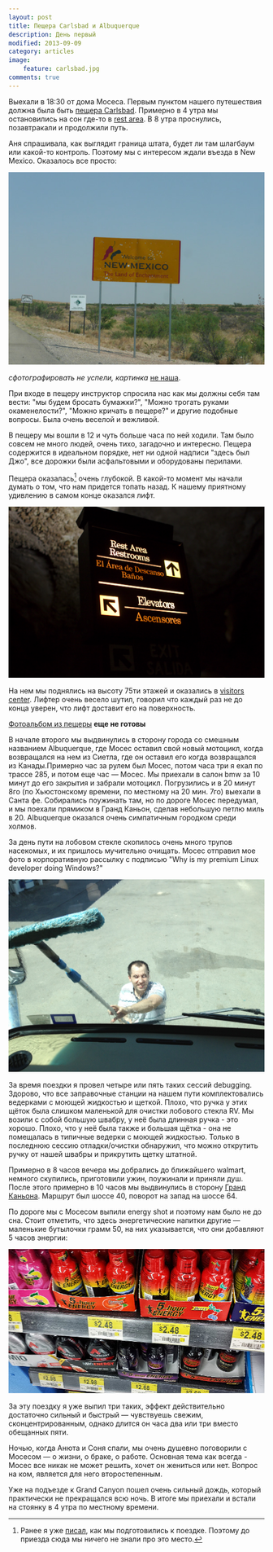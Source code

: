 ```yaml
---
layout: post
title: Пещера Carlsbad и Albuquerque
description: День первый
modified: 2013-09-09
category: articles
image:
    feature: carlsbad.jpg
comments: true
---
```


Выехали в 18:30 от дома Мосеса. Первым пунктом нашего путешествия должна была
быть [пещера Carlsbad][cavern]. Примерно в 4 утра мы остановились на сон где-то в [rest area][rest]. В
8 утра проснулись, позавтракали и продолжили путь.

Аня спрашивала, как выглядит граница штата, будет ли там шлагбаум или какой-то контроль. 
Поэтому мы с интересом ждали въезда в New Mexico. Оказалось все просто:

![Welcome to New Mexico](/images/Welcome-to-NM6.8.11.jpg)

*сфотографировать не успели, картинка* [не наша][welcomenm].

При входе в пещеру инструктор спросила нас как мы должны себя там вести: "мы
будем бросать бумажки?", "Можно трогать руками окаменелости?", "Можно кричать в
пещере?" и другие подобные вопросы. Была очень веселой и вежливой.

В пещеру мы вошли в 12 и чуть больше часа по ней ходили. Там было совсем не
много людей, очень тихо, загадочно и интересно. Пещера содержится в идеальном
порядке, нет ни одной надписи "здесь был Джо", все дорожки были асфальтовыми и
оборудованы перилами. 

Пещера оказалась[^1] очень глубокой. В какой-то момент мы начали думать о том, что нам придется топать назад.
К нашему приятному удивлению в самом конце оказался лифт. 


![Carlsbad elevator](/images/carlsbad_elevator.jpg)


На нем мы поднялись на высоту 75ти этажей и оказались в [visitors center][visitors].  Лифтер очень весело шутил,
говорил что каждый раз не до конца уверен, что лифт доставит его на
поверхность.

[Фотоальбом из пещеры][carlsbad_photos] **еще не готовы**

В начале второго мы выдвинулись в сторону города
со смешным названием Albuquerque, где Мосес оставил свой новый мотоцикл,
когда возвращался на нем из Сиетла, где он оставил его когда
возвращался из Канады.Примерно час за рулем был Мосес, потом часа три я ехал по
трассе 285, и потом еще час — Мосес. Мы приехали в салон bmw за 10 минут до его
закрытия и забрали мотоцикл. Погрузились и в 20 минут 8го (по Хьюстонскому
времени, по местному на 20 мин. 7го) выехали в Санта фе. Собирались
поужинать там, но по дороге Мосес передумал, и мы поехали прямиком в Гранд
Каньон, сделав небольшую петлю миль в 20. Albuquerque оказался очень
симпатичным городком среди холмов.
    
За день пути на лобовом стекле скопилось очень много трупов насекомых, и их пришлось мучительно очищать.
Мосес отправил мое фото в корпоративную рассылку с подписью "Why is my premium Linux developer doing Windows?"

![RV debugging](/images/debugging.jpeg)

За время поездки я провел четыре или пять таких сессий debugging. 
Здорово, что все заправочные станции на нашем пути комплектовались ведерками с
моющей жидкостью и щеткой. Плохо, что ручка у этих щёток была слишком
маленькой для очистки лобового стекла RV. Мы возили с собой большую швабру, у
неё была длинная ручка - это хорошо. Плохо, что у неё была также и большая
щётка - она не помещалась в типичные ведерки с моющей жидкостью. Только в
последнюю сессию отладки/очистки обнаружил, что можно открутить ручку от нашей
швабры и прикрутить щетку штатной.
    
Примерно в 8 часов вечера мы добрались до
ближайшего walmart, немного скупились, приготовили ужин, поужинали и
приняли душ. После этого примерно в 10 часов мы выдвинулись в сторону
[Гранд Каньона](/articles/grand-canyon). Маршрут был шоссе 40, поворот на запад на шоссе 64. 

По дороге мы с Мосесом выпили energy shot и поэтому нам было не до сна. Стоит отметить, что
здесь энергетические напитки другие — маленькие бутылочки грамм 50, на них
указывается, что они добавляют 5 часов энергии:

![Energy shot](/images/energy_shots.jpg)

За эту поездку я уже выпил три таких, эффект действительно достаточно сильный и
быстрый — чувствуешь свежим, сконцентрированным, однако длится он часа два или три вместо обещанных пяти.

Ночью, когда Анюта и Соня спали, мы очень душевно поговорили с Мосесом — о жизни, о браке, о работе.
Основная тема как всегда - Мосес все никак не может решить, хочет он жениться или нет. Вопрос на ком, является для него второстепенным.

Уже на подъезде к Grand Canyon пошел очень сильный дождь, который практически не прекращался всю ночь. 
В итоге мы приехали и встали на стоянку в 4 утра по местному времени.

[^1]: Ранее я уже [писал](/articles/route-planning/), как мы подготовились к поездке. Поэтому до приезда сюда мы ничего не знали про это место.

[rest]: http://en.wikipedia.org/wiki/Rest_area
[cavern]: http://www.nps.gov/cave/index.htm
[welcomenm]: http://interwovenheart.blogspot.com/2011/06/day-8-june-8-2011-santa-fe-nm.html
[visitors]: http://en.wikipedia.org/wiki/Visitor_center
[carlsbad_photos]: http://rvtrip.us
